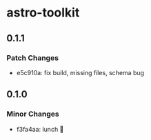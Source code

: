 # astro-toolkit

## 0.1.1

### Patch Changes

- e5c910a: fix build, missing files, schema bug

## 0.1.0

### Minor Changes

- f3fa4aa: lunch 🚀
